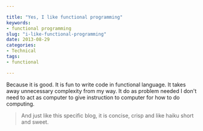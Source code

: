```yaml
---

title: "Yes, I like functional programming"
keywords:
- functional programming
slug: "i-like-functional-programming"
date: 2013-08-29
categories:
- Technical
tags:
- functional

---
```


Because it is good. It is fun to write code in functional language. It takes away unnecessary complexity from my way. It do as problem needed I don't need to act as computer to give instruction to computer for how to do computing.
 
> And just like this specific blog, it is concise, crisp and like haiku short and sweet. 
